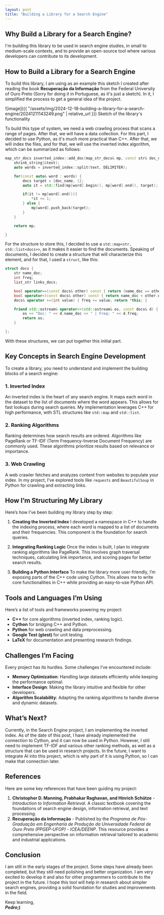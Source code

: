 ```yaml
---
layout: post
title: "Building a Library for a Search Engine"
---
```


## Why Build a Library for a Search Engine?

I'm building this library to be used in search engine studies, in small to medium-scale contexts, and to provide an open-source tool where various developers can contribute to its development.

## How to Build a Library for a Search Engine

To build this library, I am using as an example this sketch I created after reading the book **Recuperação da Informação** from the Federal University of Ouro Preto (Sorry for doing it in Portuguese, as it's just a sketch). In it, I simplified the process to get a general idea of the project.

![image]({{ "/assets/img/2024-12-18-building-a-library-for-a-search-engine/20241211143249.png" | relative_url }}) Sketch of the library's functionality

To build this type of system, we need a web crawling process that scans a range of pages. After that, we will have a data collection. For this part, I decided to use Python, as it's much more practical than C++. After that, we will index the files, and for that, we will use the inverted index algorithm, which can be summarized as follows:

```cpp
map_str_docs inverted_index::add_doc(map_str_docs& mp, const str& doc_name, str& text) {
	shrink_string(&text);
	auto words = inverted_index::split(text, DELIMITER);

	for(const auto& word : words) {
		docs target = {doc_name, 1};
		auto it = std::find(mp[word].begin(), mp[word].end(), target);

		if(it != mp[word].end()){
			*it += 1;
		} else {
			mp[word].push_back(target);
		}
	}

	return mp;

}
```

For the structure to store this, I decided to use a `std::map<str, std::list<docs>>`, as it makes it easier to find the documents. Speaking of documents, I decided to create a structure that will characterize this element, and for that, I used a `struct`, like this:

```c++
struct docs {
	str name_doc;
	int freq;
	list_str links_docs;

	bool operator==(const docs& other) const { return (name_doc == other.name_doc); }
	bool operator<(const docs& other) const { return name_doc < other.name_doc; }
	docs& operator +=(int value) { freq += value; return *this; }

	friend std::ostream& operator<<(std::ostream& os, const docs& d) {
		os << "Doc: " << d.name_doc << " | Freq: " << d.freq;
		return os;
	}

};
```

With these structures, we can put together this initial part.

## Key Concepts in Search Engine Development

To create a library, you need to understand and implement the building blocks of a search engine:

### 1. **Inverted Index**

An inverted index is the heart of any search engine. It maps each word in the dataset to the list of documents where the word appears. This allows for fast lookups during search queries. My implementation leverages C++ for high performance, with STL structures like `std::map` and `std::list`.

### 2. **Ranking Algorithms**

Ranking determines how search results are ordered. Algorithms like PageRank or TF-IDF (Term Frequency-Inverse Document Frequency) are commonly used. These algorithms prioritize results based on relevance or importance.

### 3. **Web Crawling**

A web crawler fetches and analyzes content from websites to populate your index. In my project, I’ve explored tools like `requests` and `BeautifulSoup` in Python for crawling and extracting links.

## How I’m Structuring My Library

Here’s how I’ve been building my library step by step:

1. **Creating the Inverted Index**
    I developed a namespace in C++ to handle the indexing process, where each word is mapped to a list of documents and their frequencies. This component is the foundation for search queries.

2. **Integrating Ranking Logic**
    Once the index is built, I plan to integrate ranking algorithms like PageRank. This involves graph traversal techniques, calculating link importance, and scoring pages for better search results.

3. **Building a Python Interface**
    To make the library more user-friendly, I’m exposing parts of the C++ code using Cython. This allows me to write core functionalities in C++ while providing an easy-to-use Python API.


## Tools and Languages I’m Using

Here’s a list of tools and frameworks powering my project:

- **C++** for core algorithms (inverted index, ranking logic).
- **Cython** for bridging C++ and Python.
- **Python** for web crawling and data preprocessing.
- **Google Test (gtest)** for unit testing.
- **LaTeX** for documentation and presenting research findings.

## Challenges I’m Facing

Every project has its hurdles. Some challenges I’ve encountered include:

- **Memory Optimization**: Handling large datasets efficiently while keeping the performance optimal.
- **Interface Design**: Making the library intuitive and flexible for other developers.
- **Algorithm Scalability**: Adapting the ranking algorithms to handle diverse and dynamic datasets.

## What’s Next?

Currently, in the Search Engine project, I am implementing the inverted index. As of the date of this post, I have already implemented the connection to Cython, and it can now be used in Python. However, I still need to implement TF-IDF and various other ranking methods, as well as a structure that can be used in research projects. In the future, I want to integrate AI into this project, which is why part of it is using Python, so I can make that connection later.

## **References**

Here are some key references that have been guiding my project:

1. **Christopher D. Manning, Prabhakar Raghavan, and Hinrich Schütze** - _Introduction to Information Retrieval_. A classic textbook covering the foundations of search engine design, information retrieval, and text processing.
2. **Recuperação da Informação** - Published by the _Programa de Pós-Graduação em Engenharia de Produção da Universidade Federal de Ouro Preto (PPGEP-UFOP) - ICEA/DEENP_. This resource provides a comprehensive perspective on information retrieval tailored to academic and industrial applications.

## **Conclusion**

I am still in the early stages of the project. Some steps have already been completed, but they still need polishing and better organization. I am very excited to develop it and also for other programmers to contribute to the project in the future. I hope this tool will help in research about simpler search engines, providing a solid foundation for studies and improvements in the field.

Keep learning, <br>
**_Pedro_;)**